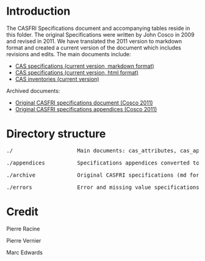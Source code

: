 # Introduction

The CASFRI Specifications document and accompanying tables reside in this folder. The original Specifications were written by John Cosco in 2009 and revised in 2011. We have translated the 2011 version to markdown format and created a current version of the document which includes revisions and edits. The main documents include:

  * [CAS specifications (current version, markdown format)](cas_specifications.md)
  * [CAS specifications (current version, html format)](https://edwardsmarc.github.io/CASFRI/specifications/cas_specifications.html)
  * [CAS inventories (current version)](cas_inventories.md)

Archived documents:

  * [Original CASFRI specifications document (Cosco 2011)](archive/cas_specifications_feb2011.md)
  * [Original CASFRI specifications appendices (Cosco 2011)](archive/cas_appendices_feb2011.xlsx)

# Directory structure

<pre>
./                    Main documents: cas_attributes, cas_appendices, cas_inventories

./appendices          Specifications appendices converted to csv files (incomplete)

./archive             Original CASFRI specifications (md format) including appendices (xlsx format)

./errors              Error and missing value specifications and codes (csv and xlsx files)
</pre>

# Credit
Pierre Racine

Pierre Vernier

Marc Edwards
